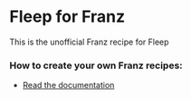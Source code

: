 # Fleep for Franz
This is the unofficial Franz recipe for Fleep

### How to create your own Franz recipes:
* [Read the documentation](https://github.com/meetfranz/plugins)
